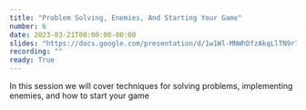 ```yaml
---
title: "Problem Solving, Enemies, And Starting Your Game"
number: 6
date: 2023-03-21T00:00:00-00:00
slides: "https://docs.google.com/presentation/d/1w1Wl-MNWhDfzAkqLlTN9r7Ci-w15ninSxsL2L3iDSBc/edit?usp=share_link"
recording: ""
ready: True
---
```


In this session we will cover techniques for solving problems, implementing enemies, and how to start your game
